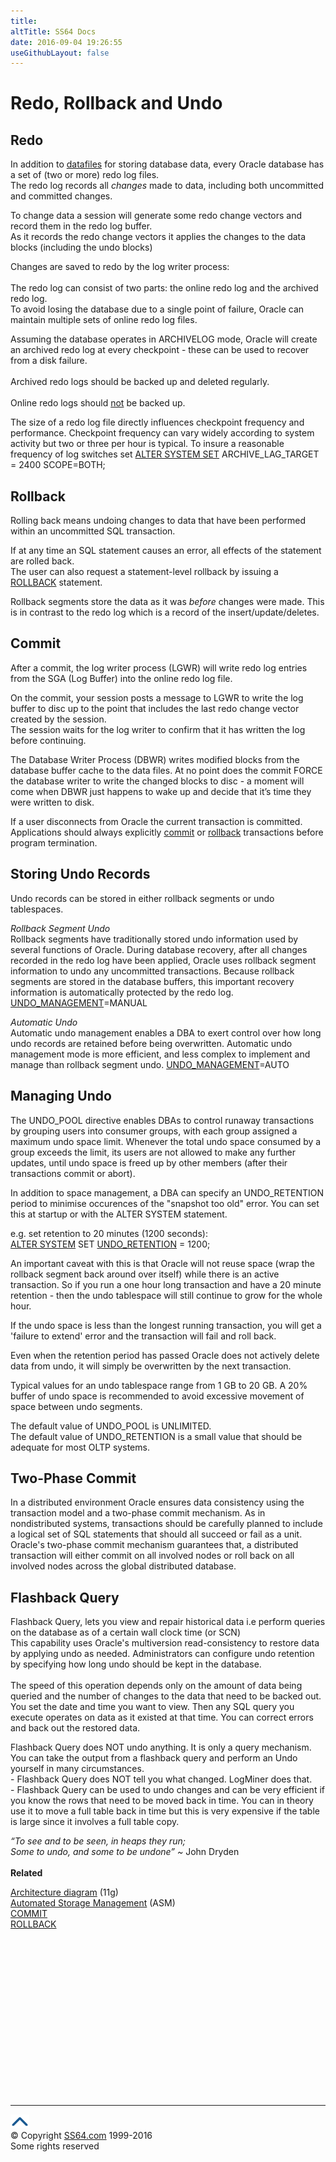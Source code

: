 ```yaml
---
title:
altTitle: SS64 Docs
date: 2016-09-04 19:26:55
useGithubLayout: false
---
```

<!-- #BeginLibraryItem "/Library/head_orasyntax.lbi" --><!-- #EndLibraryItem --><h1>Redo, Rollback and Undo</h1>
<h2>Redo</h2>
<p>  In addition to <a href="syntax-storage.html">datafiles</a> for storing database data,
  every Oracle database has a set of (two or more) redo log files. <br>
  The redo log records all <i>changes</i> made to data, including both uncommitted and
committed changes.</p>
<p>To change data a session will generate some redo change vectors and record them in the redo log buffer.<br>
As it records the redo change vectors it applies the changes to the data blocks (including the undo blocks)</p>
<p>Changes are saved to redo by the log writer process:<br>
  <br>
  The redo log can consist of two parts: the online redo log and the archived
  redo log. <br>
  To avoid losing the database due to a single point of failure, Oracle
  can maintain multiple sets of online redo log files. </p>
<p>Assuming the database  operates in ARCHIVELOG mode, Oracle will create an
  archived
redo log at every checkpoint - these can be used to 
recover from a disk failure. <br>
<br>
Archived
redo logs should be backed up and deleted regularly.<br>
<br>
Online redo logs should <a href="https://groups.google.com/forum/?hl=en#!msg/comp.databases.oracle.server/ScWw0wzCATk/_8rgfTgXjEoJ">not</a> be backed up.</p>
<p>The size of a redo log file
      directly influences checkpoint frequency and performance. Checkpoint frequency
  can vary widely according to system activity but two or three per hour is typical. To insure a reasonable frequency of log switches  set <span class="code"><a href="syntax-initora.html">ALTER SYSTEM SET</a> ARCHIVE_LAG_TARGET = 2400 SCOPE=BOTH;</span></p>
<h2>Rollback</h2>
<p>  Rolling back means undoing  changes to data that have been performed  within
an uncommitted SQL transaction. </p>
<p>If at any time an SQL statement causes an error, all effects of the statement
  are rolled back. <br>
  The user can also request a statement-level rollback by issuing a <a href="rollback.html">ROLLBACK</a>  statement.</p>
<p>Rollback segments  store the data as it was <i>before</i> changes were made. This
  is in contrast to the redo log which is a
record of the insert/update/deletes.</p>
<h2>Commit</h2>
<p>  After a commit, the log writer process (LGWR)  will write redo log entries from
  the SGA (Log
Buffer) into the online redo log file. </p>
<p>On the commit, your session posts a message to LGWR to write the log  buffer to disc up to the point that includes the last redo change vector  created by the session.<br>
The session waits for the log writer to confirm that it has written the log before continuing.</p>
<p>The Database Writer Process (DBWR) writes modified blocks from the database buffer cache to the data files. At no point does the commit FORCE the database writer to write the changed blocks to disc - a moment will come when DBWR just happens to wake up and decide that it’s  time  they were written to disk.</p>
<p>If a user disconnects from Oracle the current transaction is committed.<br>
  Applications should always explicitly <a href="commit.html">commit</a> or <a href="rollback.html">rollback</a> transactions before
program termination.</p>
<h2>Storing Undo Records</h2>
<p>  Undo records
can be stored in either rollback segments or undo tablespaces.</p>
<p><i>Rollback Segment Undo </i><br>
  Rollback segments have traditionally stored undo information
  used by several functions of Oracle. During database recovery, after all changes
  recorded in the redo log have been applied, Oracle uses rollback segment information
  to undo any uncommitted transactions. Because rollback segments are stored
  in the database buffers, this important recovery information is automatically
  protected by the redo log. <a href="syntax-initora.html">UNDO_MANAGEMENT</a>=MANUAL</p>
<p><i>Automatic Undo </i><br>
  Automatic undo management
  enables
  a DBA to exert control over how long undo records are retained before being
  overwritten. Automatic undo management mode is more efficient, and less complex
  to implement and manage than rollback segment undo. <a href="syntax-initora.html">UNDO_MANAGEMENT</a>=AUTO</p>
<h2>Managing Undo</h2>
<p>The UNDO_POOL directive enables DBAs to control
  runaway transactions by grouping users into
  consumer groups, with each group assigned a maximum undo space limit. Whenever
  the total undo space consumed by a group exceeds the limit, its users are
  not allowed to make any further updates, until undo space is freed up by other
  members (after their transactions commit or abort). </p>
<p>In addition to space management, a DBA can specify
    an UNDO_RETENTION period to minimise occurences of the "snapshot too old"
    error. You can  set this at
    startup or with the ALTER SYSTEM statement.</p>
<p> e.g.
        set retention to 20 minutes (1200 seconds): <br>
      <span class="code"><a href="system_a.html">ALTER SYSTEM</a> SET <a href="syntax-initora.html">UNDO_RETENTION</a> =
      1200;</span></p>
<p>An important caveat with this is that Oracle will not reuse space (wrap the rollback segment back around over itself) while there is an active transaction. So if you run a one hour long transaction and have a 20 minute retention - then the  undo tablespace will still continue to grow for the whole hour.</p>
<p>If the undo space is less than the longest running transaction, you will get a 'failure to extend' error and the transaction will fail and 
roll back.</p>
<p>Even when the retention period has passed Oracle does not actively delete data from undo, it will simply be overwritten by the next transaction. </p>
<p>Typical values for an 
undo tablespace range from 1 GB to 20 GB. A 20%
    buffer
        of undo space is recommended to avoid excessive movement of space between
undo segments.</p>
<p>The default value of
    UNDO_POOL
    is UNLIMITED.<br>
  The default value of
   UNDO_RETENTION is a small 
value that should be adequate for most OLTP systems.</p>
<h2>Two-Phase Commit</h2>
<p>  In a distributed environment
  Oracle ensures data consistency using the transaction model and
  a two-phase commit mechanism. As in nondistributed
  systems, transactions should be carefully planned to include a logical
  set of SQL statements that should all succeed or fail as a unit. Oracle's two-phase
  commit mechanism guarantees that, a distributed transaction will either
  commit on all involved nodes or roll back on all involved nodes across
  the
  global distributed database.</p>
<h2>Flashback Query</h2>
<p>  Flashback Query, lets you view and repair historical data i.e perform queries
  on the database as of a certain wall clock time (or SCN)<br>
  This capability uses Oracle's multiversion read-consistency to restore data by
  applying undo as needed. Administrators can configure undo retention by specifying
  how long undo should be kept in the database.<br>
  <br>
  The speed of this operation depends only on the amount of data being queried
  and the number of changes to the data that need to be backed out.<br>
  You set the date and time you want to view. Then any SQL query you execute operates
  on data as it existed at that time. You can correct errors and back out the restored
  data.</p>
<p>Flashback Query does NOT undo anything. It is only a query mechanism. You
  can take the output from a flashback query and perform an Undo yourself in
  many circumstances.<br>
  - Flashback Query does NOT tell you what changed. LogMiner does that.<br>
  - Flashback Query can be used to undo changes and can be very efficient if
  you know the rows that need to be moved back in time. You can in theory use
  it to move a full table back in time but this is very expensive if the table
is large since it involves a full table copy.</p>
<p> <span class="quote"><i>“To see and to be seen, in heaps they run; <br>
Some to undo, and some to be undone” ~ </i>John Dryden</span><br>
  <br>
<b>Related</b></p>
<p><a href="syntax-architecture.html">Architecture diagram</a> (11g)<br>
<a href="syntax-storage.html">Automated Storage Management</a> (ASM)<br>
<a href="commit.html">COMMIT</a><br>
<a href="rollback.html">ROLLBACK</a></p><!-- #BeginLibraryItem "/Library/foot_ora.lbi" --><p>
<!-- oracle-footer -->
<ins class="adsbygoogle" style="display:inline-block;width:300px;height:250px" data-ad-client="ca-pub-6140977852749469" data-ad-slot="4275490898"></ins>
<script>
(adsbygoogle = window.adsbygoogle || []).push({});
</script></p>
<hr>
<div id="bl" class="footer"><a href="syntax-redo.html#"><img src="../images/top.png" width="30" height="22" alt="Back to the Top"></a></div>
<div id="br" class="footer, tagline">© Copyright <a href="http://ss64.com/">SS64.com</a> 1999-2016<br>
Some rights reserved</div><!-- #EndLibraryItem -->

